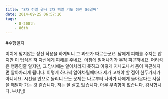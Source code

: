 ```yaml
---
title: "8차 천일 결사 2차 백일 기도 정진 86일째"
date: 2014-09-25 06:57:16
tags:
    - 8-200th
    - 86th
---
```


#수행일지

이치에 맞지않는 정신 작용을 하게되니 그 과보가 따르는군요. 남에게 피해를 주지는 않지만 이 업식은 저 자신에게 피해를 주네요. 아침에 일어나기가 무척 피곤하네요. 어리석은 행동인줄 알지만, 그 당시에는 알아차리지 못하고 이렇게 지나고나서 몸이 피곤해지면 알아차리게 됩니다. 이렇게 하나씩 알아차릴때마다 제가 고쳐야 할 점이 한두가지가 아니네요. 시선을 안으로 돌리니 모든 문제는 나로부터 나아가 나에게 돌아온다는 사실을 깨달아 가는 것 같습니다. 저는 잘 살고 있습니다. 아무 부족함이 없습니다. 감사합니다. 부처님!
